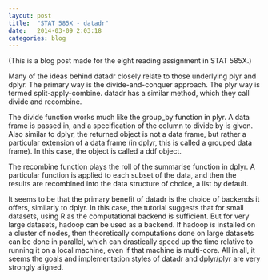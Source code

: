 ```yaml
---
layout: post
title:  "STAT 585X - datadr"
date:   2014-03-09 2:03:18
categories: blog
---
```


(This is a blog post made for the eight reading assignment in STAT 585X.)

Many of the ideas behind datadr closely relate to those underlying plyr and dplyr. The primary way is the divide-and-conquer approach. The plyr way is termed split-apply-combine. datadr has a similar method, which they call divide and recombine.

The divide function works much like the group_by function in plyr. A data frame is passed in, and a specification of the column to divide by is given. Also similar to dplyr, the returned object is not a data frame, but rather a particular extension of a data frame (in dplyr, this is called a grouped data frame). In this case, the object is called a ddf object.

The recombine function plays the roll of the summarise function in dplyr. A particular function is applied to each subset of the data, and then the results are recombined into the data structure of choice, a list by default.

It seems to be that the primary benefit of datadr is the choice of backends it offers, similarly to dplyr. In this case, the tutorial suggests that for small datasets, using R as the computational backend is sufficient. But for very large datasets, hadoop can be used as a backend. If hadoop is installed on a cluster of nodes, then theoretically computations done on large datasets can be done in parallel, which can drastically speed up the time relative to running it on a local machine, even if that machine is multi-core. All in all, it seems the goals and implementation styles of datadr and dplyr/plyr are very strongly aligned.
